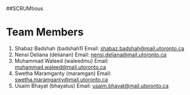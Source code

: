 ##SCRUMtious

# Team Members
1. Shabaz Badshah (badshah1)
   Email: shabaz.badshah@mail.utoronto.ca
2. Nensi Deliana (delianan)
   Email: nensi.deliana@mail.utoronto.ca
3. Muhammad Waleed (waleedmu)
   Email: muhammad.waleed@mail.utoronto.ca
4. Swetha Maramganty (maramgan)
   Email: swetha.maramganty@mail.utoronto.ca
5. Usaim Bhayat (bhayatus)
   Email: usaim.bhayat@mail.utoronto.ca
